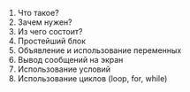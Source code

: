 1. Что такое?
2. Зачем нужен?
3. Из чего состоит?
4. Простейший блок
5. Объявление и использование переменных
6. Вывод сообщений на экран
7. Использование условий
8. Использование циклов (loop, for, while)
